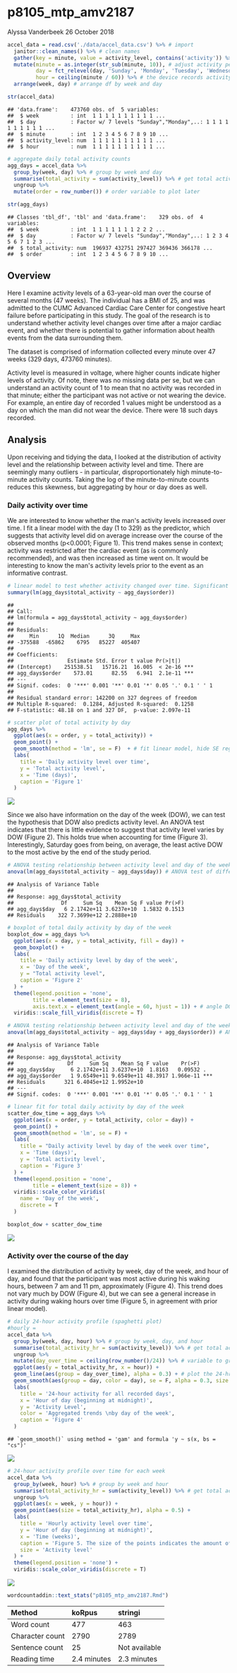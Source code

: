 p8105\_mtp\_amv2187
================
Alyssa Vanderbeek
26 October 2018

``` r
accel_data = read.csv('./data/accel_data.csv') %>% # import
  janitor::clean_names() %>% # clean names
  gather(key = minute, value = activity_level, contains('activity')) %>% # tidy activity columns into single variable
  mutate(minute = as.integer(str_sub(minute, 10)), # adjust activity period to numeric only
         day = fct_relevel(day, 'Sunday', 'Monday', 'Tuesday', 'Wednesday', 'Thursday', 'Friday', 'Saturday'), # relevel day of the week to go from Sunday to Saturday
         hour = ceiling(minute / 60)) %>% # the device records activity units for every minute of the day, so we can break this up into hours of the day, starting at midnight
  arrange(week, day) # arrange df by week and day

str(accel_data)
```

    ## 'data.frame':    473760 obs. of  5 variables:
    ##  $ week          : int  1 1 1 1 1 1 1 1 1 1 ...
    ##  $ day           : Factor w/ 7 levels "Sunday","Monday",..: 1 1 1 1 1 1 1 1 1 1 ...
    ##  $ minute        : int  1 2 3 4 5 6 7 8 9 10 ...
    ##  $ activity_level: num  1 1 1 1 1 1 1 1 1 1 ...
    ##  $ hour          : num  1 1 1 1 1 1 1 1 1 1 ...

``` r
# aggregate daily total activity counts
agg_days = accel_data %>%
  group_by(week, day) %>% # group by week and day
  summarise(total_activity = sum(activity_level)) %>% # get total activity for each day
  ungroup %>%
  mutate(order = row_number()) # order variable to plot later

str(agg_days)
```

    ## Classes 'tbl_df', 'tbl' and 'data.frame':    329 obs. of  4 variables:
    ##  $ week          : int  1 1 1 1 1 1 1 2 2 2 ...
    ##  $ day           : Factor w/ 7 levels "Sunday","Monday",..: 1 2 3 4 5 6 7 1 2 3 ...
    ##  $ total_activity: num  196937 432751 297427 369436 366178 ...
    ##  $ order         : int  1 2 3 4 5 6 7 8 9 10 ...

Overview
--------

Here I examine activity levels of a 63-year-old man over the course of several months (47 weeks). The individual has a BMI of 25, and was admitted to the CUMC Advanced Cardiac Care Center for congestive heart failure before participating in this study. The goal of the research is to understand whether activity level changes over time after a major cardiac event, and whether there is potential to gather information about health events from the data surrounding them.

The dataset is comprised of information collected every minute over 47 weeks (329 days, 473760 minutes).

Activity level is measured in voltage, where higher counts indicate higher levels of activity. Of note, there was no missing data per se, but we can understand an activity count of 1 to mean that no activity was recorded in that minute; either the participant was not active or not wearing the device. For example, an entire day of recorded 1 values might be understood as a day on which the man did not wear the device. There were 18 such days recorded.

Analysis
--------

Upon receiving and tidying the data, I looked at the distribution of activity level and the relationship between activity level and time. There are seemingly many outliers - in particular, disproportionately high minute-to-minute activity counts. Taking the log of the minute-to-minute counts reduces this skewness, but aggregating by hour or day does as well.

### Daily activity over time

We are interested to know whether the man's activity levels increased over time. I fit a linear model with the day (1 to 329) as the predictor, which suggests that activity level did on average increase over the course of the observed months (p&lt;0.0001; Figure 1). This trend makes sense in context; activity was restricted after the cardiac event (as is commonly recommended), and was then increased as time went on. It would be interesting to know the man's activity levels prior to the event as an informative contrast.

``` r
# linear model to test whether activity changed over time. Significant positive slope says activity increased; significant negative intercept says acitvity decreased. Lack of significance fails to reject the null hypothesis that day over the course of the months of wear does not predict activity level.
summary(lm(agg_days$total_activity ~ agg_days$order))
```

    ## 
    ## Call:
    ## lm(formula = agg_days$total_activity ~ agg_days$order)
    ## 
    ## Residuals:
    ##     Min      1Q  Median      3Q     Max 
    ## -375588  -65862    6795   85227  405407 
    ## 
    ## Coefficients:
    ##                 Estimate Std. Error t value Pr(>|t|)    
    ## (Intercept)    251538.51   15716.21  16.005  < 2e-16 ***
    ## agg_days$order    573.01      82.55   6.941  2.1e-11 ***
    ## ---
    ## Signif. codes:  0 '***' 0.001 '**' 0.01 '*' 0.05 '.' 0.1 ' ' 1
    ## 
    ## Residual standard error: 142200 on 327 degrees of freedom
    ## Multiple R-squared:  0.1284, Adjusted R-squared:  0.1258 
    ## F-statistic: 48.18 on 1 and 327 DF,  p-value: 2.097e-11

``` r
# scatter plot of total activity by day
agg_days %>%
  ggplot(aes(x = order, y = total_activity)) +
  geom_point() + 
  geom_smooth(method = 'lm', se = F)  + # fit linear model, hide SE regions
  labs(
    title = 'Daily activity level over time',
    y = 'Total activity level',
    x = 'Time (days)',
    caption = 'Figure 1'
  )
```

![](p8105_mtp_amv2187_files/figure-markdown_github/unnamed-chunk-2-1.png)

Since we also have information on the day of the week (DOW), we can test the hypothesis that DOW also predicts activity level. An ANOVA test indicates that there is little evidence to suggest that activity level varies by DOW (Figure 2). This holds true when accounting for time (Figure 3). Interestingly, Saturday goes from being, on average, the least active DOW to the most active by the end of the study period.

``` r
# ANOVA testing relationship between activity level and day of the week
anova(lm(agg_days$total_activity ~ agg_days$day)) # ANOVA test of difference between means
```

    ## Analysis of Variance Table
    ## 
    ## Response: agg_days$total_activity
    ##               Df     Sum Sq    Mean Sq F value Pr(>F)
    ## agg_days$day   6 2.1742e+11 3.6237e+10  1.5832 0.1513
    ## Residuals    322 7.3699e+12 2.2888e+10

``` r
# boxplot of total daily activity by day of the week
boxplot_dow = agg_days %>%
  ggplot(aes(x = day, y = total_activity, fill = day)) +
  geom_boxplot() +
  labs(
    title = 'Daily activity level by day of the week',
    x = 'Day of the week',
    y = "Total activity level",
    caption = 'Figure 2'
  ) + 
  theme(legend.position = 'none',
        title = element_text(size = 8),
        axis.text.x = element_text(angle = 60, hjust = 1)) + # angle DOW on x-axis for readability
  viridis::scale_fill_viridis(discrete = T)

# ANOVA testing relationship between activity level and day of the week over time
anova(lm(agg_days$total_activity ~ agg_days$day + agg_days$order)) # ANOVA test of difference between means
```

    ## Analysis of Variance Table
    ## 
    ## Response: agg_days$total_activity
    ##                 Df     Sum Sq    Mean Sq F value    Pr(>F)    
    ## agg_days$day     6 2.1742e+11 3.6237e+10  1.8163   0.09532 .  
    ## agg_days$order   1 9.6549e+11 9.6549e+11 48.3917 1.966e-11 ***
    ## Residuals      321 6.4045e+12 1.9952e+10                      
    ## ---
    ## Signif. codes:  0 '***' 0.001 '**' 0.01 '*' 0.05 '.' 0.1 ' ' 1

``` r
# linear fit for total daily activity by day of the week
scatter_dow_time = agg_days %>%
  ggplot(aes(x = order, y = total_activity, color = day)) +
  geom_point() +
  geom_smooth(method = 'lm', se = F) +
  labs(
    title = "Daily activity level by day of the week over time",
    x = 'Time (days)',
    y = 'Total activity level',
    caption = 'Figure 3'
  ) +
  theme(legend.position = 'none',
        title = element_text(size = 8)) + 
  viridis::scale_color_viridis(
    name = 'Day of the week',
    discrete = T
  )

boxplot_dow + scatter_dow_time
```

![](p8105_mtp_amv2187_files/figure-markdown_github/unnamed-chunk-3-1.png)

### Activity over the course of the day

I examined the distribution of activity by week, day of the week, and hour of day, and found that the participant was most active during his waking hours, between 7 am and 11 pm, approximately (Figure 4). This trend does not vary much by DOW (Figure 4), but we can see a general increase in activity during waking hours over time (Figure 5, in agreement with prior linear model).

``` r
# daily 24-hour activity profile (spaghetti plot)
#hourly = 
accel_data %>%
  group_by(week, day, hour) %>% # group by week, day, and hour
  summarise(total_activity_hr = sum(activity_level)) %>% # get total activity for each hour of every day
  ungroup %>%
  mutate(day_over_time = ceiling(row_number()/24)) %>% # variable to group by day 1:329
  ggplot(aes(y = total_activity_hr, x = hour)) +
  geom_line(aes(group = day_over_time), alpha = 0.3) + # plot the 24-hr activity for each day
  geom_smooth(aes(group = day, color = day), se = F, alpha = 0.3, size = 0.5) + # add smoothed lines for day of the week
  labs(
    title = '24-hour activity for all recorded days',
    x = 'Hour of day (beginning at midnight)',
    y = 'Activity Level',
    color = 'Aggregated trends \nby day of the week',
    caption = 'Figure 4'
  ) 
```

    ## `geom_smooth()` using method = 'gam' and formula 'y ~ s(x, bs = "cs")'

![](p8105_mtp_amv2187_files/figure-markdown_github/unnamed-chunk-4-1.png)

``` r
# 24-hour activity profile over time for each week
accel_data %>%
  group_by(week, hour) %>% # group by week and hour
  summarise(total_activity_hr = sum(activity_level)) %>% # get total activity for each hour of every day
  ungroup %>%
  ggplot(aes(x = week, y = hour)) +
  geom_point(aes(size = total_activity_hr), alpha = 0.5) +
  labs(
    title = 'Hourly activity level over time',
    y = 'Hour of day (beginning at midnight)',
    x = 'Time (weeks)',
    caption = 'Figure 5. The size of the points indicates the amount of activity for a certain hour of the day (y-axis) \n in a given week (x-axis);smaller points indicate less activity and larger points indicate more.',
    size = 'Activity level'
  ) + 
  theme(legend.position = 'none') +
  viridis::scale_color_viridis(discrete = T)
```

![](p8105_mtp_amv2187_files/figure-markdown_github/unnamed-chunk-4-2.png)

``` r
wordcountaddin::text_stats("p8105_mtp_amv2187.Rmd")
```

| Method          | koRpus      | stringi       |
|:----------------|:------------|:--------------|
| Word count      | 477         | 463           |
| Character count | 2790        | 2789          |
| Sentence count  | 25          | Not available |
| Reading time    | 2.4 minutes | 2.3 minutes   |

